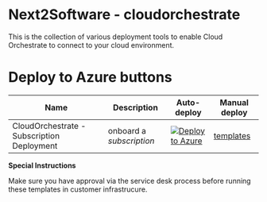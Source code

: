 
# Next2Software - cloudorchestrate 

This is the collection of various deployment tools to enable Cloud Orchestrate to connect to your cloud environment. 

# Deploy to Azure buttons

Name | Description   | Auto-deploy   | Manual deploy |
-----| ------------- |--------------- |------- 
| CloudOrchestrate - Subscription Deployment |onboard a *subscription* | [![Deploy to Azure](https://aka.ms/deploytoazurebutton)](https://portal.azure.com/#create/Microsoft.Template/uri/https%3A%2F%2Fraw.githubusercontent.com%2Fnext2software%2Fazure-deploy%2Frefs%2Fheads%2Fmain%2Farm%2Fdeploy-subscription%2Fdeploy.json) | [templates](https://github.com/next2software/azure-deploy/blob/main/arm/deploy-subscription/deploy.json)


**Special Instructions**

Make sure you have approval via the service desk process before running these templates in customer infrastrucure.
